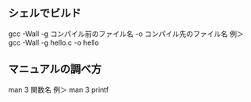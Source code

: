 ## シェルでビルド

gcc -Wall -g コンパイル前のファイル名 -o コンパイル先のファイル名
例＞ gcc -Wall -g hello.c -o hello

## マニュアルの調べ方

man 3 関数名
例＞ man 3 printf
